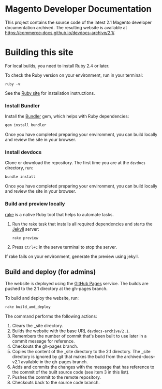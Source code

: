 # Magento Developer Documentation

This project contains the source code of the latest 2.1 Magento developer documentation archived.
The resulting website is available at <https://commerce-docs.github.io/devdocs-archive/2.1/>.

# Building this site

For local builds, you need to install Ruby 2.4 or later.

To check the Ruby version on your environment, run in your terminal:

```shell
ruby -v
```

See the [Ruby site](https://www.ruby-lang.org/en/documentation/installation) for installation instructions.

### Install Bundler

Install the [Bundler](https://bundler.io/) gem, which helps with Ruby dependencies:

```sh
gem install bundler
```

Once you have completed preparing your environment, you can build locally and review the site in your browser.

### Install devdocs

Clone or download the repository. The first time you are at the `devdocs` directory, run:

```sh
bundle install
```

Once you have completed preparing your environment, you can build locally and review the site in your browser.

### Build and preview locally

[rake](https://github.com/ruby/rake) is a native Ruby tool that helps to automate tasks.

1. Run the rake task that installs all required dependencies and starts the [Jekyll](https://jekyllrb.com/) server:

   ```sh
   rake preview
   ```

1. Press `Ctrl+C` in the serve terminal to stop the server.

If rake fails on your environment, generate the preview using jekyll.

## Build and deploy (for admins)

The website is deployed using the [GitHub Pages](https://pages.github.com/) service.
The builds are pushed to the 2.1 directory at the gh-pages branch.

To build and deploy the website, run:

```sh
rake build_and_deploy
```

The command performs the following actions:

1. Clears the _site directory.
1. Builds the website with the base URL `devdocs-archive/2.1`.
1. Remembers the number of commit that's been built to use later in a commit message for reference.
1. Checkouts the gh-pages branch.
1. Copies the content of the _site directory to the 2.1 directory.
   The \_site directory is ignored by git that makes the build from the archived-docs-v2.1 available in the gh-pages branch.
1. Adds and commits the changes with the message that has reference to the commit of the built source code (see item 3 in this list).
1. Pushes the commit to the remote repository.
1. Checkouts back to the source code branch.
